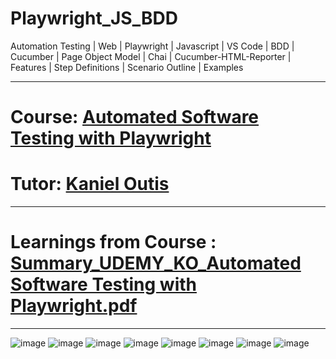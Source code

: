 # Playwright_JS_BDD
Automation Testing | Web | Playwright | Javascript | VS Code | BDD | Cucumber | Page Object Model | Chai | Cucumber-HTML-Reporter | Features | Step Definitions | Scenario Outline | Examples

------------------------------------------------------------------------------------------------------------------------
# Course: <a href="https://www.udemy.com/course/automated-software-testing-with-playwright/">Automated Software Testing with Playwright
</a>

# Tutor: <a href="https://www.udemy.com/user/shinoku911/">Kaniel Outis</a>

------------------------------------------------------------------------------------------------------------------------
# Learnings from Course : [Summary_UDEMY_KO_Automated Software Testing with Playwright.pdf](https://github.com/rajatt95/Playwright_JS_BDD/files/8687166/Summary_UDEMY_KO_Automated.Software.Testing.with.Playwright.pdf)

------------------------------------------------------------------------------------------------------------------------

![image](https://user-images.githubusercontent.com/26399692/166552706-651030f5-795f-444f-8d50-7517426ab4d2.png)
![image](https://user-images.githubusercontent.com/26399692/166552661-bf0ca2d6-f9f7-4a31-8658-95ff822b7d57.png)
![image](https://user-images.githubusercontent.com/26399692/166552768-5aa618af-ef25-4c98-87f1-2c20c49c17fc.png)
![image](https://user-images.githubusercontent.com/26399692/166552844-4d6b6850-d3dc-46bc-80e5-fa36c380f481.png)
![image](https://user-images.githubusercontent.com/26399692/166552803-c58625f5-ea46-47e3-b84f-e292a6182654.png)
![image](https://user-images.githubusercontent.com/26399692/166553026-68447349-05bd-4bb3-9a79-88333bdac8ae.png)
![image](https://user-images.githubusercontent.com/26399692/166553130-58c85d2b-67fb-40b2-8c7a-8a9f50a22f10.png)
![image](https://user-images.githubusercontent.com/26399692/166553202-3695fb9f-a7e1-450c-9143-621ec13bcc8e.png)



